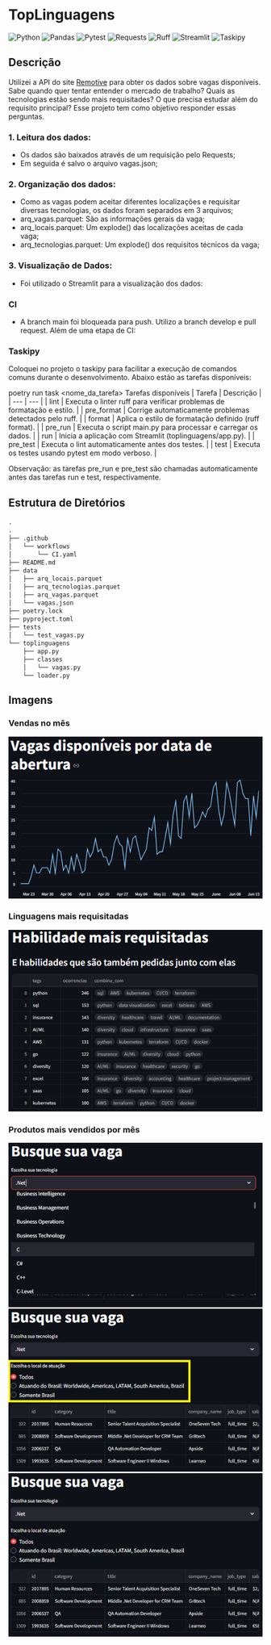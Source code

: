# TopLinguagens
![Python](https://img.shields.io/badge/Python-3.12%2B-2a9d8f)
![Pandas](https://img.shields.io/badge/Pandas-2.3.0-e9c46a)
![Pytest](https://img.shields.io/badge/Pytest-8.4.0-e76f51)
![Requests](https://img.shields.io/badge/Requests-2.32.4-f4a261)
![Ruff](https://img.shields.io/badge/Ruff-0.11.13-8a4fff)
![Streamlit](https://img.shields.io/badge/Streamlit-1.45.1-ff4b4b)
![Taskipy](https://img.shields.io/badge/Taskipy-1.14.1-2e7d32)


## Descrição
Utilizei a API do site [Remotive](https://remotive.com/) para obter os dados sobre vagas disponíveis. Sabe quando quer tentar entender o mercado de trabalho? Quais as tecnologias estão sendo mais requisitades? O que precisa estudar além do requisito principal? Esse projeto tem como objetivo responder essas perguntas.

### 1. Leitura dos dados:
- Os dados são baixados através de um requisição pelo Requests;
- Em seguida é salvo o arquivo vagas.json;

### 2. Organização dos dados:
- Como as vagas podem aceitar diferentes localizações e requisitar diversas tecnologias, os dados foram separados em 3 arquivos;
- arq_vagas.parquet: São as informações gerais da vaga;
- arq_locais.parquet: Um explode() das localizações aceitas de cada vaga;
- arq_tecnologias.parquet: Um explode() dos requisitos técnicos da vaga;

### 3. Visualização de Dados:
- Foi utilizado o Streamlit para a visualização dos dados:

### CI
- A branch main foi bloqueada para push. Utilizo a branch develop e pull request. Além de uma etapa de CI:

### Taskipy

Coloquei no projeto o taskipy para facilitar a execução de comandos comuns durante o desenvolvimento. Abaixo estão as tarefas disponíveis:

poetry run task <nome_da_tarefa>
Tarefas disponíveis
| Tarefa | Descrição |
| --- | --- |
| lint | Executa o linter ruff para verificar problemas de formatação e estilo. |
| pre_format | Corrige automaticamente problemas detectados pelo ruff. |
| format | Aplica o estilo de formatação definido (ruff format). |
| pre_run | Executa o script main.py para processar e carregar os dados. |
| run | Inicia a aplicação com Streamlit (toplinguagens/app.py). |
| pre_test | Executa o lint automaticamente antes dos testes. |
| test | Executa os testes usando pytest em modo verboso. |

Observação: as tarefas pre_run e pre_test são chamadas automaticamente antes das tarefas run e test, respectivamente.

## Estrutura de Diretórios
<pre lang="markdown"><code>.
.
├── .github
│   └── workflows
│       └── CI.yaml
├── README.md
├── data
│   ├── arq_locais.parquet
│   ├── arq_tecnologias.parquet
│   ├── arq_vagas.parquet
│   └── vagas.json
├── poetry.lock
├── pyproject.toml
├── tests
│   └── test_vagas.py
└── toplinguagens
    ├── app.py
    ├── classes
    │   └── vagas.py
    └── loader.py
</code></pre>

## Imagens

### Vendas no mês
![Vagas abertas por data](toplinguagens/img/Vagas_abertas_data.png)

### Linguagens mais requisitadas
![Mais requisitadas](toplinguagens/img/Principais_requisitos.png)

### Produtos mais vendidos por mês
![Filtro tecnologia](toplinguagens/img/Filtro_requisitos.png)
![Filtro localizacao](toplinguagens/img/Filtro_localizacao.png)
![Vagas Filtradas](toplinguagens/img/Vagas_filtradas.png)